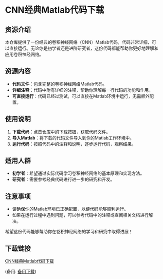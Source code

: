 # CNN经典Matlab代码下载

## 资源介绍

本仓库提供了一份经典的卷积神经网络（CNN）Matlab代码，代码非常详细，可以直接运行。无论你是初学者还是进阶研究者，这份代码都能帮助你更好地理解和应用卷积神经网络。

## 资源内容

- **代码文件**：包含完整的卷积神经网络Matlab代码。
- **详细注释**：代码中附有详细的注释，帮助你理解每一行代码的功能和作用。
- **可直接运行**：代码已经过测试，可以直接在Matlab环境中运行，无需额外配置。

## 使用说明

1. **下载代码**：点击仓库中的下载按钮，获取代码文件。
2. **导入Matlab**：将下载的代码文件导入到你的Matlab工作环境中。
3. **运行代码**：按照代码中的注释和说明，逐步运行代码，观察结果。

## 适用人群

- **初学者**：希望通过实际代码学习卷积神经网络的基本原理和实现方法。
- **研究者**：需要参考经典代码进行进一步的研究和开发。

## 注意事项

- 请确保你的Matlab环境已正确配置，以便代码能够顺利运行。
- 如果在运行过程中遇到问题，可以参考代码中的注释或查阅相关文档进行解决。

希望这份代码能够帮助你在卷积神经网络的学习和研究中取得进展！

## 下载链接
[CNN经典Matlab代码下载](https://pan.quark.cn/s/82cfa2599e4a) 

(备用: [备用下载](https://pan.baidu.com/s/1HpNTNqDodr6U9pDtpYRYQQ?pwd=1234))
